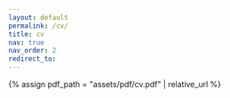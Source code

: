 ```yaml
---
layout: default
permalink: /cv/
title: cv
nav: true
nav_order: 2
redirect_to:
---
```


<!-- ///assets/pdf/cv.pdf -->
{% assign pdf_path = "assets/pdf/cv.pdf" | relative_url %}
<object data="{{pdf_path | relative_url}}" width="850" height="900" type="application/pdf"></object>